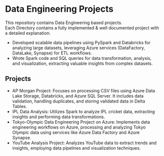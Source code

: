 # Data Engineering Projects
This repository contains Data Engineering based projects.   
Each Directory contains a fully implemented & well documented project with a detailed explanation.
* Developed scalable data pipelines using PySpark and Databricks for analyzing large datasets, leveraging Azure services (DataFactory, DataLake, Synapse) for ETL workflows.  
* Wrote Spark code and SQL queries for data transformation, analysis, and visualization, extracting valuable
insights from complex datasets.

## Projects
* AP Morgan Project: Focuses on processing CSV files using Azure Data Lake Storage, Databricks, and Azure SQL Server. It includes data validation, handling duplicates, and storing validated data in Delta Tables.  
* IPL Data Analysis: Utilizes Spark to analyze IPL cricket data, extracting insights and performing data transformations.  
* Tokyo-Olympic Data Engineering Project on Azure: Implements data engineering workflows on Azure, processing and analyzing Tokyo Olympic data using services like Azure Data Factory and Azure Synapse.  
* YouTube Analysis Project: Analyzes YouTube data to extract trends and insights, employing data pipelines and visualization techniques.  
